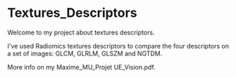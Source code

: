 # Textures_Descriptors

Welcome to my project about textures descriptors.

I've used Radiomics textures descriptors to compare the four descriptors on a set of images: GLCM, GLRLM, GLSZM and NGTDM.

More info on my Maxime_MU_Projet UE_Vision.pdf.
